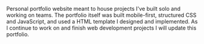 Personal portfolio website meant to house projects I've built solo and working on teams. The portfolio itself was built mobile-first, structured CSS and JavaScript, and used a HTML template I designed and implemented. As I continue to work on and finish web development projects I will update this portfolio.